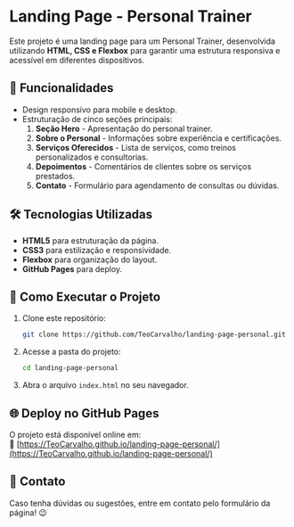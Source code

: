# Landing Page - Personal Trainer

Este projeto é uma landing page para um Personal Trainer, desenvolvida utilizando **HTML, CSS e Flexbox** para garantir uma estrutura responsiva e acessível em diferentes dispositivos.

## 📌 Funcionalidades
- Design responsivo para mobile e desktop.
- Estruturação de cinco seções principais:
  1. **Seção Hero** - Apresentação do personal trainer.
  2. **Sobre o Personal** - Informações sobre experiência e certificações.
  3. **Serviços Oferecidos** - Lista de serviços, como treinos personalizados e consultorias.
  4. **Depoimentos** - Comentários de clientes sobre os serviços prestados.
  5. **Contato** - Formulário para agendamento de consultas ou dúvidas.

## 🛠️ Tecnologias Utilizadas
- **HTML5** para estruturação da página.
- **CSS3** para estilização e responsividade.
- **Flexbox** para organização do layout.
- **GitHub Pages** para deploy.

## 🚀 Como Executar o Projeto
1. Clone este repositório:
   ```sh
   git clone https://github.com/TeoCarvalho/landing-page-personal.git
   ```
2. Acesse a pasta do projeto:
   ```sh
   cd landing-page-personal
   ```
3. Abra o arquivo `index.html` no seu navegador.

## 🌐 Deploy no GitHub Pages
O projeto está disponível online em:  
🔗 [https://TeoCarvalho.github.io/landing-page-personal/](https://TeoCarvalho.github.io/landing-page-personal/)

## 📩 Contato
Caso tenha dúvidas ou sugestões, entre em contato pelo formulário da página! 😉

